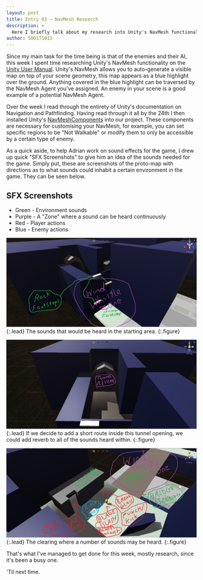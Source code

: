 ```yaml
---
layout: post
title: Entry 03 — NavMesh Research
description: >
  Here I briefly talk about my research into Unity's NavMesh functionality. This will be a shorter post than last week's.
author: S00171013
---
```


Since my main task for the time being is that of the enemies and their AI, this week I spent time researching
 Unity's NavMesh functionality on the [Unity User Manual](https://docs.unity3d.com/Manual/Navigation.html).
 Unity's NavMesh allows you to auto-generate a visible map on top of your scene geometry, this map appears as a blue highlight
 over the ground. Anything covered in the blue highlight can be traversed by the NavMesh Agent you've assigned. An enemy in your scene
 is a good example of a potential NavMesh Agent. 
 
Over the week I read through the entirety of Unity's documentation on Navigation and Pathfinding. 
 Having read through it all by the 24th I then installed Unity's [NavMeshComponents](https://github.com/Unity-Technologies/NavMeshComponents) into our project.
 These components are necessary for customising your NavMesh, for example, you can set specific regions to be "Not Walkable"
 or modify them to only be accessible by a certain type of enemy.

 As a quick aside, to help Adrian work on sound effects for the game, I drew up quick "SFX Screenshots"
 to give him an idea of the sounds needed for the game. Simply put, these are screenshots of the proto-map
 with directions as to what sounds could inhabit a certain environment in the game. They can be seen below.

## SFX Screenshots

*   Green  - Environment sounds
*   Purple - A "Zone" where a sound can be heard continuously
*   Red    - Player actions
*   Blue   - Enemy actions

![Starting Area](/assets/img/concept_art/jack/start_area_SFX.png){:.lead}
The sounds that would be heard in the starting area.
{:.figure}

![Tunnel](/assets/img/concept_art/jack/tunnel_SFX.png){:.lead}
If we decide to add a short route inside this tunnel opening, we could add reverb to all of the sounds heard within.
{:.figure}

![Clearing](/assets/img/concept_art/jack/clearing_SFX.png){:.lead}
The clearing where a number of sounds may be heard.
{:.figure}

That's what I've managed to get done for this week, mostly research, since it's been a busy one.

'Til next time.